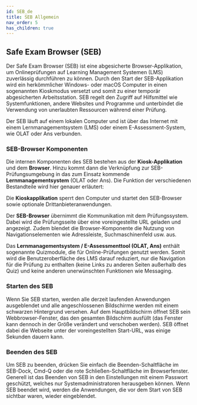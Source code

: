 ```yaml
---
id: SEB_de
title: SEB Allgemein
nav_order: 5
has_children: true
---
```


## Safe Exam Browser (SEB) 
Der Safe Exam Browser (SEB) ist eine abgesicherte Browser-Applikation, um Onlineprüfungen auf Learning Management Systemen (LMS) zuverlässig durchführen zu können. Durch den Start der SEB-Applikation wird ein herkömmlicher Windows- oder macOS Computer in einen sogenannten Kioskmodus versetzt und somit zu einer temporär abgesicherten Arbeitsstation. SEB regelt den Zugriff auf Hilfsmittel wie Systemfunktionen, andere Websites und Programme und unterbindet die Verwendung von unerlaubten Ressourcen während einer Prüfung.

Der SEB läuft auf einem lokalen Computer und ist über das Internet mit einem Lernmanagementsystem (LMS) oder einem E-Assessment-System, wie OLAT oder Ans verbunden. 

### SEB-Browser Komponenten

Die internen Komponenten des SEB bestehen aus der **Kiosk-Applikation** und dem **Browser**. Hinzu kommt dann die Verknüpfung zur SEB-Prüfungsumgebung in das zum Einsatz kommende **Lernmanagementsystem** (OLAT oder Ans). Die Funktion der verschiedenen Bestandteile wird hier genauer erläutert: 

Die **Kioskapplikation** sperrt den Computer und startet den SEB-Browser sowie optionale Drittanbieteranwendungen. 

Der **SEB-Browser** übernimmt die Kommunikation mit dem Prüfungssystem. Dabei wird die Prüfungsseite über eine voreingestellte URL geladen und angezeigt. Zudem blendet die Browser-Komponente die Nutzung von Navigationselementen wie Adressleiste, Suchmaschinenfeld usw. aus. 

Das **Lernmanagementsystem / E-Assessmenttool (OLAT, Ans)** enthält sogenannte Quizmodule, die für Online-Prüfungen genutzt werden. Somit wird die Benutzeroberfläche des LMS darauf reduziert, nur die Navigation für die Prüfung zu enthalten (keine Links zu anderen Seiten außerhalb des Quiz) und keine anderen unerwünschten Funktionen wie Messaging. 


### Starten des SEB
Wenn Sie SEB starten, werden alle derzeit laufenden Anwendungen ausgeblendet und alle angeschlossenen Bildschirme werden mit einem schwarzen Hintergrund versehen. Auf dem Hauptbildschirm öffnet SEB sein Webbrowser-Fenster, das den gesamten Bildschirm ausfüllt (das Fenster kann dennoch in der Größe verändert und verschoben werden). SEB öffnet dabei die Webseite unter der voreingestellten Start-URL, was einige Sekunden dauern kann. 

### Beenden des SEB
Um SEB zu beenden, drücken Sie einfach die Beenden-Schaltfläche im SEB-Dock, Cmd-Q oder die rote Schließen-Schaltfläche im Browserfenster. Generell ist das Beenden von SEB in den Einstellungen mit einem Passwort geschützt, welches nur Systemadministratoren herausgeben können. Wenn SEB beendet wird, werden die Anwendungen, die vor dem Start von SEB sichtbar waren, wieder eingeblendet.
